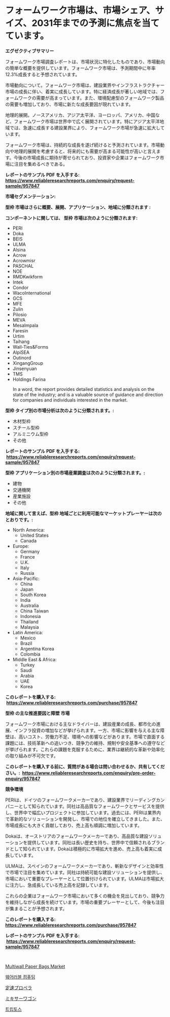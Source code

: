 <p><h1>フォームワーク市場は、市場シェア、サイズ、2031年までの予測に焦点を当てています。</h1></p><p><strong>エグゼクティブサマリー</strong></p>
<p><p>フォームワーク市場調査レポートは、市場状況に特化したものであり、市場動向の簡単な概要を提供しています。フォームワーク市場は、予測期間中に年率12.3%成長すると予想されています。</p><p>市場動向について。フォームワーク市場は、建設業界やインフラストラクチャー市場の成長に伴い、着実に成長しています。特に経済成長が著しい地域では、フォームワークの需要が高まっています。また、環境配慮型のフォームワーク製品の需要も増加しており、市場に新たな成長要因が現れています。</p><p>地理的展開。ノースアメリカ、アジア太平洋、ヨーロッパ、アメリカ、中国など、フォームワーク市場は世界中で広く展開されています。特にアジア太平洋地域では、急速に成長する建設業界により、フォームワーク市場が急速に拡大しています。</p><p>フォームワーク市場は、持続的な成長を遂げ続けると予測されています。市場動向や地理的展開を考慮すると、将来的にも需要が高まる可能性が高いと言えます。今後の市場成長に期待が寄せられており、投資家や企業はフォームワーク市場に注目を集めるべきである。</p></p>
<p><strong>レポートのサンプル PDF を入手する: <a href="https://www.reliableresearchreports.com/enquiry/request-sample/957847">https://www.reliableresearchreports.com/enquiry/request-sample/957847</a></strong></p>
<p><strong>市場セグメンテーション:</strong></p>
<p><strong> 型枠 市場はさらに概要、展開、アプリケーション、地域に分類されます :</strong></p>
<p><strong>コンポーネントに関しては、 型枠 市場は次のように分類されます: &nbsp;</strong></p>
<p><ul><li>PERI</li><li>Doka</li><li>BEIS</li><li>ULMA</li><li>Alsina</li><li>Acrow</li><li>Acrowmisr</li><li>PASCHAL</li><li>NOE</li><li>RMDKwikform</li><li>Intek</li><li>Condor</li><li>WacoInternational</li><li>GCS</li><li>MFE</li><li>Zulin</li><li>Pilosio</li><li>MEVA</li><li>MesaImpala</li><li>Faresin</li><li>Urtim</li><li>Taihang</li><li>Wall-Ties&Forms</li><li>AlpiSEA</li><li>Outinord</li><li>XingangGroup</li><li>Jinsenyuan</li><li>TMS</li><li>Holdings
Farina

In a word, the report provides detailed statistics and analysis on the state of the industry; and is a valuable source of guidance and direction for companies and individuals interested in the market.</li></ul></p>
<p><strong> 型枠 タイプ別の市場分析は次のように分類されます。:</strong></p>
<p><ul><li>木材型枠</li><li>スチール型枠</li><li>アルミニウム型枠</li><li>その他</li></ul></p>
<p><strong>レポートのサンプル PDF を入手する: &nbsp;<a href="https://www.reliableresearchreports.com/enquiry/request-sample/957847">https://www.reliableresearchreports.com/enquiry/request-sample/957847</a></strong></p>
<p><strong> 型枠 アプリケーション別の市場産業調査は次のように分類されます。:</strong></p>
<p><ul><li>建物</li><li>交通機関</li><li>産業施設</li><li>その他</li></ul></p>
<p><strong>地域に関して言えば、型枠 地域ごとに利用可能なマーケットプレーヤーは次のとおりです。:</strong></p>
<p><ul>
    <li>
        North America:
        <ul>
            <li>United States</li>
            <li>Canada</li>
        </ul>
    </li>
    <li>
        Europe:
        <ul>
            <li>Germany</li>
            <li>France</li>
            <li>U.K.</li>
            <li>Italy</li>
            <li>Russia</li>
        </ul>
    </li>
    <li>
        Asia-Pacific:
        <ul>
            <li>China</li>
            <li>Japan</li>
            <li>South Korea</li>
            <li>India</li>
            <li>Australia</li>
            <li>China Taiwan</li>
            <li>Indonesia</li>
            <li>Thailand</li>
            <li>Malaysia</li>
        </ul>
    </li>
    <li>
        Latin America:
        <ul>
            <li>Mexico</li>
            <li>Brazil</li>
            <li>Argentina Korea</li>
            <li>Colombia</li>
        </ul>
    </li>
    <li>
        Middle East & Africa:
        <ul>
            <li>Turkey</li>
            <li>Saudi</li>
            <li>Arabia</li>
            <li>UAE</li>
            <li>Korea</li>
        </ul>
    </li>
    </ul></p>
<p><strong>このレポートを購入する: &nbsp;<a href="https://www.reliableresearchreports.com/purchase/957847">https://www.reliableresearchreports.com/purchase/957847</a></strong></p>
<p><strong>型枠 の主な推進要因と障壁 市場</strong></p>
<p><p>フォームワーク市場における主なドライバーは、建設産業の成長、都市化の進展、インフラ投資の増加などが挙げられます。一方、市場に影響を与える主な障壁は、高いコスト、労働力不足、環境への影響などがあります。市場で直面する課題には、技術革新への追いつき、競争力の維持、規制や安全基準への遵守などが挙げられます。これらの課題を克服するために、業界は継続的な革新や効率化の取り組みが不可欠です。</p></p>
<p><strong>このレポートを購入する前に、質問がある場合は問い合わせるか、共有してください。:&nbsp; <a href="https://www.reliableresearchreports.com/enquiry/pre-order-enquiry/957847">https://www.reliableresearchreports.com/enquiry/pre-order-enquiry/957847</a></strong></p>
<p><strong>競争環境</strong></p>
<p><p>PERIは、ドイツのフォームワークメーカーであり、建設業界でリーディングカンパニーとして知られています。同社は高品質なフォームワークとサービスを提供し、世界中で幅広いプロジェクトに参加しています。過去には、PERIは業界内で革新的なソリューションを開発し、市場での地位を確立してきました。また、市場成長にも大きく貢献しており、売上高も順調に増加しています。</p><p>Dokaは、オーストリアのフォームワークメーカーであり、高品質な建設ソリューションを提供しています。同社は長い歴史を持ち、世界中で信頼されるブランドとして知られています。Dokaは積極的に市場拡大を進め、売上高も着実に成長しています。</p><p>ULMAは、スペインのフォームワークメーカーであり、斬新なデザインと効率性で市場で注目を集めています。同社は持続可能な建設ソリューションを提供し、市場において重要なプレーヤーとして位置付けられています。ULMAは市場拡大に注力し、急成長している売上高を記録しています。</p><p>これらの企業はフォームワーク市場において多くの機会を見出しており、競争力を維持しながら成長を続けています。市場の重要プレーヤーとして、今後も注目が集まることが予想されます。</p></p>
<p><strong>このレポートを購入する: &nbsp; <a href="https://www.reliableresearchreports.com/purchase/957847">https://www.reliableresearchreports.com/purchase/957847</a></strong></p>
<p><strong>レポートのサンプル PDF を入手する: &nbsp;<a href="https://www.reliableresearchreports.com/enquiry/request-sample/957847">https://www.reliableresearchreports.com/enquiry/request-sample/957847</a></strong><strong></strong></p>
<p>&nbsp;</p>
<p><p><a href="https://github.com/Krish2023na/Market-Research-Report-List-3/blob/main/multiwall-paper-bags-market.md">Multiwall Paper Bags Market</a></p><p><a href="https://medium.com/@gabrielblanda5656/%ED%9C%B4%EB%8C%80%EC%9A%A9-%EC%BB%B4%ED%93%A8%ED%8C%85-%EC%8B%9C%EC%9E%A5-%EB%B6%84%EC%84%9D-cagr-%EC%8B%9C%EC%9E%A5-%EC%84%B8%EB%B6%84%ED%99%94-%EB%B0%8F-%EA%B8%80%EB%A1%9C%EB%B2%8C-%EC%82%B0%EC%97%85-%EA%B0%9C%EC%9A%94-b62ff28aa00c">웨어러블 컴퓨팅</a></p><p><a href="https://medium.com/@skylarreilly36/%E4%B8%80%E5%AE%9A%E9%80%9F%E5%BA%A6%E3%83%97%E3%83%AD%E3%83%9A%E3%83%A9%E5%B8%82%E5%A0%B4%E3%81%AE%E5%88%86%E6%9E%90%E3%81%A82024%E5%B9%B4%E3%81%8B%E3%82%892031%E5%B9%B4%E3%81%BE%E3%81%A7%E3%81%AE%E4%BA%88%E6%B8%AC%E3%82%B5%E3%82%A4%E3%82%BA-4a432893fc23">定速プロペラ</a></p><p><a href="https://github.com/cbigkbh02719/Market-Research-Report-List-1/blob/main/89824054025.md">ミキサーワゴン</a></p><p><a href="https://github.com/vs10l4sfg5c/Market-Research-Report-List-1/blob/main/32733583608.md">트립토스</a></p></p>